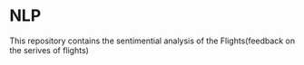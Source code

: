 # NLP
This repository contains the sentimential analysis of the Flights(feedback on the serives of flights)
